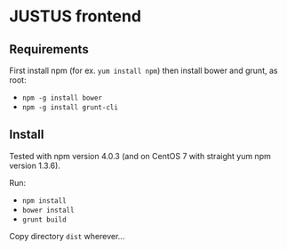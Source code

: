 # JUSTUS frontend

## Requirements

First install npm (for ex. `yum install npm`) then install bower and grunt, as root:
* `npm -g install bower`
* `npm -g install grunt-cli`

## Install

Tested with npm version 4.0.3 (and on CentOS 7 with straight yum npm version 1.3.6).

Run:
* `npm install`
* `bower install`
* `grunt build`

Copy directory `dist` wherever...
